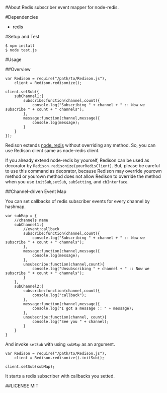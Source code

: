 #About
Redis subscriber event mapper for node-redis.

#Dependencies

* redis

#Setup and Test

```sh:terminal
$ npm install
$ node test.js
```

#Usage

##Overview

```js:usage
var Redison = require("/path/to/Redison.js"),
    client = Redison.redisonize();

client.setSub({
    subChannel1:{
        subscribe:function(channel,count){
            console.log("Subscribing " + channel + " :: Now we subscribe " + count + " channels");
        },
        message:function(channel,message){
            console.log(message);
        }
    }
});

```

Redison extends [node_redis](https://github.com/mranney/node_redis) without overriding any method. So, you can use Redison client same as node-redis client.  
  
If you already extend node-redis by yourself, Redison can be used as decorator by ```Redison.redisonize(yourRedisClient)```.
But, please be careful to use this command as decorator, because Redison may override yourown method or yourown method does not allow Redison to override the method when you use ```initSub```,```setSub```, ```subSetting```, and ```cbInterface```.

##Channel-driven Event Map

You can set callbacks of redis subscriber events for every channel by hashmap.

```js:map
var subMap = {
    //channels name
    subChannel1:{
        //event:callback
        subscribe:function(channel,count){
            console.log("Subscribing " + channel + " :: Now we subscribe " + count + " channels");
        },
        message:function(channel,message){
            console.log(message);
        },
        unsubscribe:function(channel,count){
            console.log("Unsubscribing " + channel + " :: Now we subscribe " + count + " channels");
        }
    },
    subChannel2:{
        subscribe:function(channel,count){
            console.log("callback");
        },
        message:function(channel,message){
            console.log("I got a message :: " + message);
        },
        unsubscribe:function(channel, count){
            console.log("See you " + channel);
        }
    }
}
```

And invoke ```setSub``` with using ```subMap``` as an argument.

```js:invoke
var Redison = require("/path/to/Redison.js"),
    client = Redison.redisonize().initSub();
    
client.setSub(subMap);
```

It starts a redis subscriber with callbacks you setted.

##LICENSE
MIT
